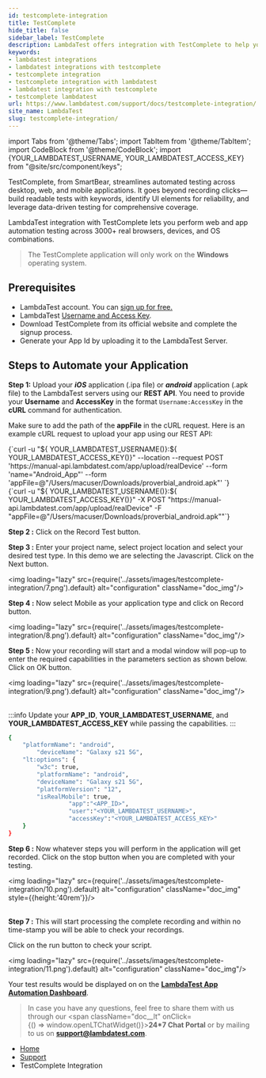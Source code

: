 ```yaml
---
id: testcomplete-integration
title: TestComplete
hide_title: false
sidebar_label: TestComplete
description: LambdaTest offers integration with TestComplete to help you perform web and app automation testing on 3000+ real browsers, devices, and operating systems combinations.
keywords:
- lambdatest integrations
- lambdatest integrations with testcomplete
- testcomplete integration
- testcomplete integration with lambdatest
- lambdatest integration with testcomplete
- testcomplete lambdatest
url: https://www.lambdatest.com/support/docs/testcomplete-integration/
site_name: LambdaTest
slug: testcomplete-integration/
---
```


import Tabs from '@theme/Tabs';
import TabItem from '@theme/TabItem';
import CodeBlock from '@theme/CodeBlock';
import {YOUR_LAMBDATEST_USERNAME, YOUR_LAMBDATEST_ACCESS_KEY} from "@site/src/component/keys";

<script type="application/ld+json"
      dangerouslySetInnerHTML={{ __html: JSON.stringify({
       "@context": "https://schema.org",
        "@type": "BreadcrumbList",
        "itemListElement": [{
          "@type": "ListItem",
          "position": 1,
          "name": "LambdaTest",
          "item": "https://www.lambdatest.com"
        },{
          "@type": "ListItem",
          "position": 2,
          "name": "Support",
          "item": "https://www.lambdatest.com/support/docs/"
        },{
          "@type": "ListItem",
          "position": 3,
          "name": "TestComplete",
          "item": "https://www.lambdatest.com/support/docs/testcomplete-integration/"
        }]
      })
    }}
></script>
TestComplete, from SmartBear, streamlines automated testing across desktop, web, and mobile applications. It goes beyond recording clicks—build readable tests with keywords, identify UI elements for reliability, and leverage data-driven testing for comprehensive coverage.

LambdaTest integration with TestComplete lets you perform web and app automation testing across 3000+ real browsers, devices, and OS combinations.

> The TestComplete application will only work on the **Windows** operating system.

## Prerequisites

- LambdaTest account. You can [sign up for free.](https://accounts.lambdatest.com/login)
- LambdaTest [Username and Access Key](https://www.lambdatest.com/support/docs/hyperexecute-how-to-get-my-username-and-access-key/).
- Download TestComplete from its official website and complete the signup process.
- Generate your App Id by uploading it to the LambdaTest Server.

<!-- ## Web Automation Using TestComplete And LambdaTest
---

:::info Note

- **Single Test**: To run a single test, you can use `Browsers.RemoteItem(server, capabilities).Run(url)` function in the test script. 
- **Parallel Test**: To run the parallel tests, you can use `Parallel.RunEnvironments(tests, browser_caps, url, server);` function in the test script.
:::

1. Launch TestComplete and open your test script. 

<img loading="lazy" src={require('../assets/images/testcomplete-integration/1.png').default} alt="Synapse Architecture" width="1912" height="996" className="doc_img"/>

2. Visit [LambdaTest Automation Dashboard](https://automation.lambdatest.com/build) and copy the LambdaTest Hub URL.

<img loading="lazy" src={require('../assets/images/testcomplete-integration/2.png').default} alt="Synapse Architecture" width="1908" height="846" className="doc_img"/>

3. In your test script, paste the Hub URL to the " server".

<img loading="lazy" src={require('../assets/images/testcomplete-integration/3.png').default} alt="Synapse Architecture" width="1920" height="1080" className="doc_img"/>

4. Visit LambdaTest Automation Capabilities Generator. Select Selenium version, choose desired language, and the select the required browser and OS combinations to run the test on LambdaTest.

<img loading="lazy" src={require('../assets/images/testcomplete-integration/web-caps.png').default} alt="Synapse Architecture" width="1225" height="565" className="doc_img"/>

5. Copy the generated desired capabilities and paste in your test script.

<img loading="lazy" src={require('../assets/images/testcomplete-integration/4.png').default} alt="Synapse Architecture" width="1912" height="992" className="doc_img"/>

6. Now run the test.

<img loading="lazy" src={require('../assets/images/testcomplete-integration/5.png').default} alt="Synapse Architecture" width="1340" height="617" className="doc_img"/>

7. Go to LambdaTest Automation Dashboard to view your test results.

<img loading="lazy" src={require('../assets/images/testcomplete-integration/6.png').default} alt="Synapse Architecture" width="1904" height="829" className="doc_img"/>

You can also see the video recording and logs for individual test session in the Automation Dashboard. 

<img loading="lazy" src={require('../assets/images/testcomplete-integration/7.png').default} alt="Synapse Architecture" width="1910" height="844" className="doc_img"/> -->

## Steps to Automate your Application

**Step 1:** Upload your **_iOS_** application (.ipa file) or **_android_** application (.apk file) to the LambdaTest servers using our **REST API**. You need to provide your **Username** and **AccessKey** in the format `Username:AccessKey` in the **cURL** command for authentication.

Make sure to add the path of the **appFile** in the cURL request. Here is an example cURL request to upload your app using our REST API:

<Tabs className="docs__val" groupId="os">
<TabItem value="macos" label="Linux / MacOS" default>

<div className="lambdatest__codeblock">
<CodeBlock className="language-bash">
{`curl -u "${ YOUR_LAMBDATEST_USERNAME()}:${ YOUR_LAMBDATEST_ACCESS_KEY()}" --location --request POST 'https://manual-api.lambdatest.com/app/upload/realDevice' --form 'name="Android_App"' --form 'appFile=@"/Users/macuser/Downloads/proverbial_android.apk"' 
`}
</CodeBlock>
</div>

</TabItem>

<TabItem value="windows" label="Windows" default>
<div className="lambdatest__codeblock">
<CodeBlock className="language-powershell">
{`curl -u "${ YOUR_LAMBDATEST_USERNAME()}:${ YOUR_LAMBDATEST_ACCESS_KEY()}" -X POST "https://manual-api.lambdatest.com/app/upload/realDevice" -F "appFile=@"/Users/macuser/Downloads/proverbial_android.apk""`}
</CodeBlock>
</div>
</TabItem>
</Tabs>

**Step 2 :** Click on the Record Test button.

**Step 3 :** Enter your project name, select project location and select your desired test type. In this demo we are selecting the Javascript. Click on the Next button.

<img loading="lazy" src={require('../assets/images/testcomplete-integration/7.png').default} alt="configuration" className="doc_img"/>

**Step 4 :** Now select Mobile as your application type and click on Record button.

<img loading="lazy" src={require('../assets/images/testcomplete-integration/8.png').default} alt="configuration" className="doc_img"/>

**Step 5 :** Now your recording will start and a modal window will pop-up to enter the required capabilities in the parameters section as shown below. Click on OK button.

<img loading="lazy" src={require('../assets/images/testcomplete-integration/9.png').default} alt="configuration" className="doc_img"/> <br /><br />

:::info
Update your **APP_ID**, **YOUR_LAMBDATEST_USERNAME**, and **YOUR_LAMBDATEST_ACCESS_KEY** while passing the capabilities.
:::

```bash title="Sample code for capabilities"
{
    "platformName": "android",
		"deviceName": "Galaxy s21 5G",
	"lt:options": {
		"w3c": true,
		"platformName": "android",
		"deviceName": "Galaxy s21 5G",
		"platformVersion": "12",
		"isRealMobile": true,
                 "app":"<APP_ID>",
                 "user":"<YOUR_LAMBDATEST_USERNAME>",
                 "accessKey":"<YOUR_LAMBDATEST_ACCESS_KEY>"
	}
}
```

**Step 6 :** Now whatever steps you will perform in the application will get recorded. Click on the stop button when you are completed with your testing.

<img loading="lazy" src={require('../assets/images/testcomplete-integration/10.png').default} alt="configuration" className="doc_img" style={{height:'40rem'}}/> <br /><br />

**Step 7 :** This will start processing the complete recording and within no time-stamp you will be able to check your recordings.

Click on the run button to check your script.

<img loading="lazy" src={require('../assets/images/testcomplete-integration/11.png').default} alt="configuration" className="doc_img"/>

Your test results would be displayed on on the [**LambdaTest App Automation Dashboard**](https://appautomation.lambdatest.com/build).


> In case you have any questions, feel free to share them with us through our <span className="doc__lt" onClick={() => window.openLTChatWidget()}>**24*7 Chat Portal**</span> or by mailing to us on [**support@lambdatest.com**](mailto:support@lambdatest.com). <br />

<nav aria-label="breadcrumbs">
  <ul className="breadcrumbs">
    <li className="breadcrumbs__item">
      <a className="breadcrumbs__link" href="https://www.lambdatest.com">Home</a>
    </li>
    <li className="breadcrumbs__item">
      <a className="breadcrumbs__link" href="/docs/">Support</a>
    </li>
    <li className="breadcrumbs__item breadcrumbs__item--active">
      <span className="breadcrumbs__link">TestComplete Integration</span>
    </li>
  </ul>
</nav>
